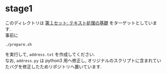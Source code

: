 # stage1
このディレクトリは [第１セット: テキスト処理の基礎](http://www.cl.ecei.tohoku.ac.jp/index.php?NLP%20100%20Drill%20Exercises#x3adf301) をターゲットとしています.  
事前に  
    
    ./prepare.sh

を実行して, `address.txt` を作成してください.  
なお, `address.py` は python3 用へ修正し, オリジナルのスクリプトに含まれていたバグを修正したためリポジトリへ置いています.